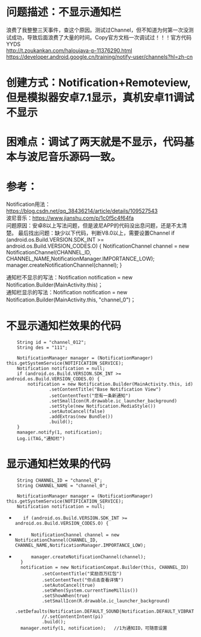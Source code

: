 # 问题描述：不显示通知栏
浪费了我整整三天事件，查这个原因。测试过Channel，但不知道为何第一次没测试成功，导致后面浪费了大量的时间。Copy官方文档一次调试过！！！官方代码YYDS  
http://t.zoukankan.com/haloujava-p-11376290.html  
https://developer.android.google.cn/training/notify-user/channels?hl=zh-cn  
# 创建方式：Notification+Remoteview,但是模拟器安卓7.1显示，真机安卓11调试不显示  
# 困难点：调试了两天就是不显示，代码基本与波尼音乐源码一致。  
# 参考：
Notification用法：https://blog.csdn.net/qq_38436214/article/details/109527543  
波尼音乐：https://www.jianshu.com/p/1c0f5c4f64fa  
问题原因：安卓8以上写法问题，但是波尼APP的代码没出息问题，还是不太清楚。
最后找出问题：缺少以下代码，判断V8.0以上，需要设置Channel
 if (android.os.Build.VERSION.SDK_INT >= android.os.Build.VERSION_CODES.O) {
           NotificationChannel channel = new NotificationChannel(CHANNEL_ID, CHANNEL_NAME,NotificationManager.IMPORTANCE_LOW);
           manager.createNotificationChannel(channel);
 } 

通知栏不显示的写法：Notification notification = new Notification.Builder(MainActivity.this)；  
通知栏显示的写法：Notification notification = new Notification.Builder(MainActivity.this, "channel_0")；  

# 不显示通知栏效果的代码
        String id = "channel_012";
        String des = "111";

        NotificationManager manager = (NotificationManager) this.getSystemService(NOTIFICATION_SERVICE);
        Notification notification = null;
        if (android.os.Build.VERSION.SDK_INT >= android.os.Build.VERSION_CODES.O) {
            notification = new Notification.Builder(MainActivity.this, id)
                    .setContentTitle("Base Notification View")
                    .setContentText("您有一条新通知")
                    .setSmallIcon(R.drawable.ic_launcher_background)
                    .setStyle(new Notification.MediaStyle())
                    .setAutoCancel(false)
                    .addExtras(new Bundle())
                    .build();
        }
        manager.notify(1, notification);
        Log.i(TAG,"通知栏")  
# 显示通知栏效果的代码
        String CHANNEL_ID = "channel_0";
        String CHANNEL_NAME = "channel_0";

        NotificationManager manager = (NotificationManager) this.getSystemService(NOTIFICATION_SERVICE);
        Notification notification = null;
+        if (android.os.Build.VERSION.SDK_INT >= android.os.Build.VERSION_CODES.O) {
+           NotificationChannel channel = new NotificationChannel(CHANNEL_ID, CHANNEL_NAME,NotificationManager.IMPORTANCE_LOW);
+           manager.createNotificationChannel(channel);
        } 
        notification = new NotificationCompat.Builder(this, CHANNEL_ID)
                .setContentTitle("奖励百万红包")
                .setContentText("你点击查看详情")
                .setAutoCancel(true)
                .setWhen(System.currentTimeMillis())
                .setShowWhen(true)
                .setSmallIcon(R.drawable.ic_launcher_background)
                .setDefaults(Notification.DEFAULT_SOUND|Notification.DEFAULT_VIBRATE)
                //.setContentIntent(pi)
                .build();
        manager.notify(1, notification);   //1为通知ID，可随意设置

